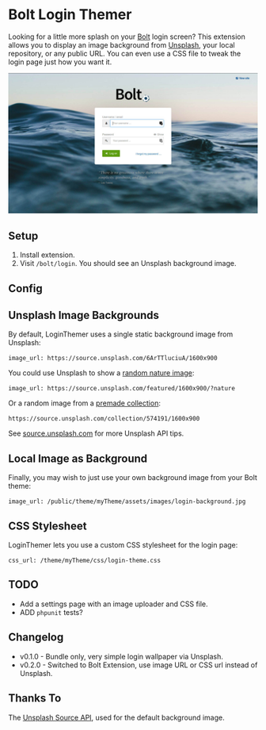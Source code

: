 # Bolt Login Themer

Looking for a little more splash on your [Bolt][1] login screen? This extension allows you to display an image background from [Unsplash][2], your local repository, or any public URL. You can even use a CSS file to tweak the login page just how you want it.

![Bolt login screen with ocean background](/assets/bolt-login-themer-fullscreen.jpg)

## Setup

1. Install extension.
1. Visit `/bolt/login`. You should see an Unsplash background image.

## Config

## Unsplash Image Backgrounds

By default, LoginThemer uses a single static background image from Unsplash:

```
image_url: https://source.unsplash.com/6ArTTluciuA/1600x900
```

You could use Unsplash to show a [random nature image][5]:

```
image_url: https://source.unsplash.com/featured/1600x900/?nature
```

Or a random image from a [premade collection][4]:

```
https://source.unsplash.com/collection/574191/1600x900
```

See [source.unsplash.com][3] for more Unsplash API tips.

## Local Image as Background

Finally, you may wish to just use your own background image from your Bolt theme:

```
image_url: /public/theme/myTheme/assets/images/login-background.jpg
```

## CSS Stylesheet

LoginThemer lets you use a custom CSS stylesheet for the login page:

```
css_url: /theme/myTheme/css/login-theme.css
```

## TODO

* Add a settings page with an image uploader and CSS file.
* ADD `phpunit` tests?

## Changelog

* v0.1.0 - Bundle only, very simple login wallpaper via Unsplash.
* v0.2.0 - Switched to Bolt Extension, use image URL or CSS url instead of Unsplash.

## Thanks To

The [Unsplash Source API][3], used for the default background image.

[1]: https://bolt.cm/
[2]: https://unsplash.com/
[3]: https://source.unsplash.com/
[4]: https://source.unsplash.com/collection/574191/1600x900
[5]: https://source.unsplash.com/1600x900/?nature
